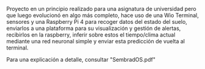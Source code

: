 Proyecto en un principio realizado para una asignatura de universidad pero que luego evolucionó en algo más completo, hace uso de una Wio Terminal, 
sensores y una Raspberry Pi 4 para recoger datos del estado del suelo, enviarlos a una plataforma para su visualización y gestión de alertas, recibirlos en la raspberry, 
inferir sobre estos el tiempo/clima actual mediante una red neuronal simple y enviar esta predicción de vuelta al terminal.

Para una explicación a detalle, consultar "SembradOS.pdf"
